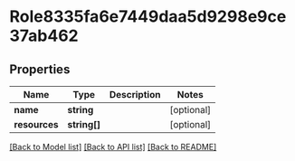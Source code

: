 # Role8335fa6e7449daa5d9298e9ce37ab462

## Properties
Name | Type | Description | Notes
------------ | ------------- | ------------- | -------------
**name** | **string** |  | [optional] 
**resources** | **string[]** |  | [optional] 

[[Back to Model list]](../../README.md#documentation-for-models) [[Back to API list]](../../README.md#documentation-for-api-endpoints) [[Back to README]](../../README.md)

